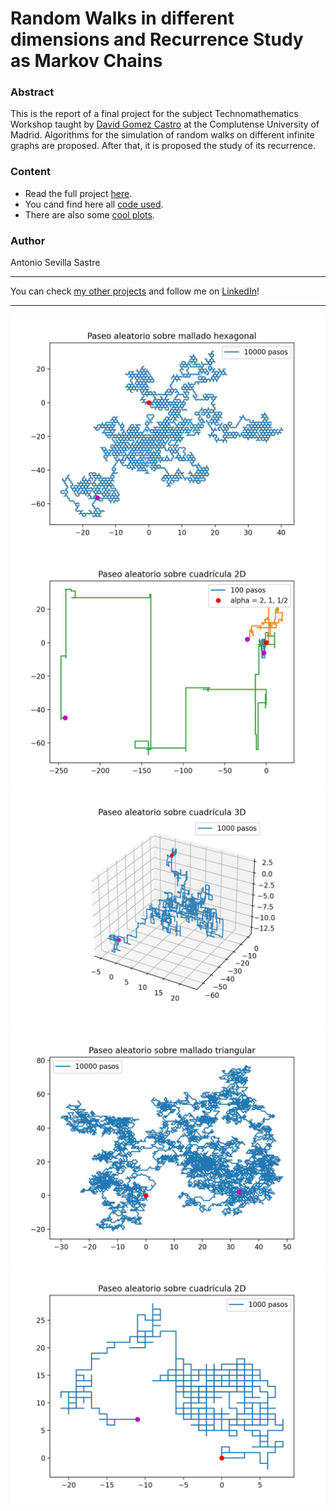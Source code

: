 # Random Walks in different dimensions and Recurrence Study as Markov Chains

### Abstract
This is the report of a final project for the subject Technomathematics Workshop taught by [David Gomez Castro](https://gomezcastro.xyz/) at the Complutense University of Madrid. Algorithms for the simulation of random walks on different infinite graphs are proposed. After that, it is proposed the study of its recurrence.

### Content
- Read the full project [here](https://github.com/asevillasastre/UCM-Random-Walks/tree/main/final_report.pdf).
- You cand find here all [code used](https://github.com/asevillasastre/UCM-Random-Walks/tree/main/src).
- There are also some [cool plots](https://github.com/asevillasastre/UCM-Random-Walks/tree/main/figures).

### Author
Antonio Sevilla Sastre

-----------------------------------------------------------------------------

You can check [my other projects](https://github.com/asevillasastre?tab=repositories) and follow me on [LinkedIn](https://www.linkedin.com/in/asevillasastre/)!

-----------------------------------------------------------------------------

![alt text](https://github.com/asevillasastre/UCM-Random-Walks/blob/main/figures/PaseoHexagonal_10000pasos.jpg?raw=true)
![alt text](https://github.com/asevillasastre/UCM-Random-Walks/blob/main/figures/PaseoSaltos2D_100pasos_alpha0.5.jpg?raw=true)
![alt text](https://github.com/asevillasastre/UCM-Random-Walks/blob/main/figures/Paseo3D_1000pasos.jpg?raw=true)
![alt text](https://github.com/asevillasastre/UCM-Random-Walks/blob/main/figures/PaseoTriang_10000pasos.jpg?raw=true)
![alt text](https://github.com/asevillasastre/UCM-Random-Walks/blob/main/figures/Paseo2D_1000pasos.jpg?raw=true)
